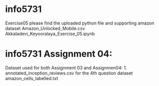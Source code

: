 # info5731
Exercise05
please find the uploaded python file and supporting  amazon dataset
Amazon_Unlocked_Mobile.csv
Akkaladevi_Keyooralaya_Exercise_05.ipynb


# info5731 Assignment 04:
Dataset used for both Assignment 03 and Assignmen04: 1. annotated_inception_reviews.csv
for the 4th question dataset amazon_cells_labelled.txt
